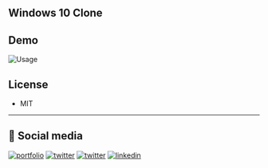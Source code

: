 ## Windows 10 Clone

## Demo

![Usage](https://github.com/guilhermevialle/Windows-Interface-Clone/blob/main/Windows%20Interface/Preview/gif.gif)

   ## License

- MIT
------------

## 🔗 Social media

[![portfolio](https://img.shields.io/badge/my_portfolio-000?style=for-the-badge&logo=ko-fi&logoColor=white)](https://github.com/guilhermevialle/MyPortfolio-GuilhermeVialle)
[![twitter](https://img.shields.io/badge/twitter-1DA1F2?style=for-the-badge&logo=twitter&logoColor=white)](https://twitter.com/guivialle)
[![twitter](https://img.shields.io/badge/Instagram-E4405F?style=for-the-badge&logo=instagram&logoColor=white)](https://www.instagram.com/guilherme.vialle/)
[![linkedin](https://img.shields.io/badge/linkedin-0A66C2?style=for-the-badge&logo=linkedin&logoColor=white)](https://www.linkedin.com/in/guilherme-vialle-4b1a9820a/)
